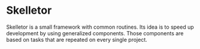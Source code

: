# Skelletor

Skelletor is a small framework with common routines. Its idea is to speed up
development by using generalized components. Those components are based on tasks
that are repeated on every single project.

